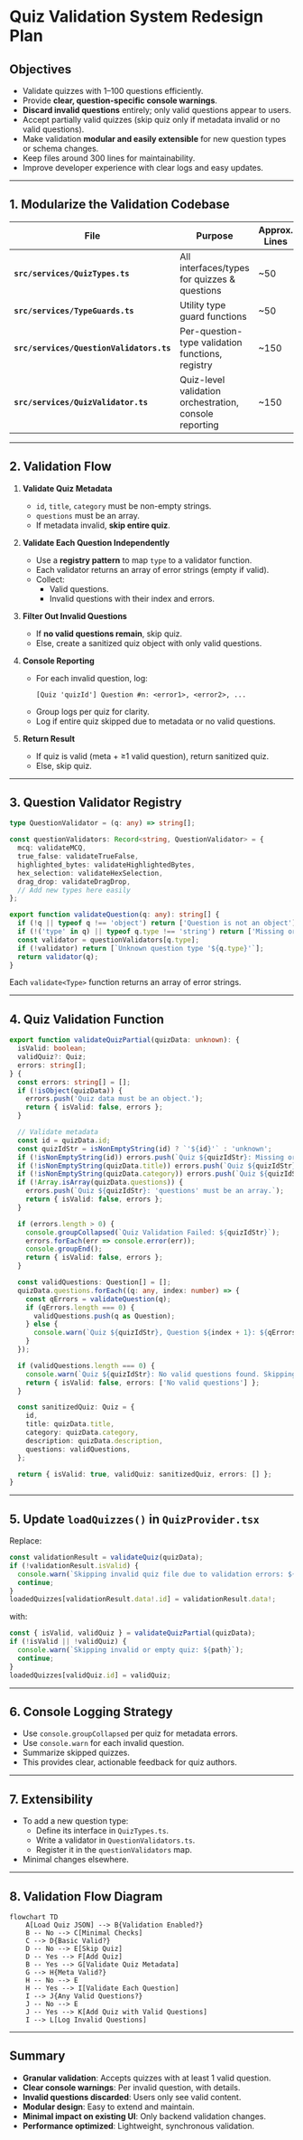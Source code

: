 # Quiz Validation System Redesign Plan

## Objectives
- Validate quizzes with 1–100 questions efficiently.
- Provide **clear, question-specific console warnings**.
- **Discard invalid questions** entirely; only valid questions appear to users.
- Accept partially valid quizzes (skip quiz only if metadata invalid or no valid questions).
- Make validation **modular and easily extensible** for new question types or schema changes.
- Keep files around 300 lines for maintainability.
- Improve developer experience with clear logs and easy updates.

---

## 1. Modularize the Validation Codebase

| File | Purpose | Approx. Lines |
|-------|---------|---------------|
| **`src/services/QuizTypes.ts`** | All interfaces/types for quizzes & questions | ~50 |
| **`src/services/TypeGuards.ts`** | Utility type guard functions | ~50 |
| **`src/services/QuestionValidators.ts`** | Per-question-type validation functions, registry | ~150 |
| **`src/services/QuizValidator.ts`** | Quiz-level validation orchestration, console reporting | ~150 |

---

## 2. Validation Flow

1. **Validate Quiz Metadata**
   - `id`, `title`, `category` must be non-empty strings.
   - `questions` must be an array.
   - If metadata invalid, **skip entire quiz**.

2. **Validate Each Question Independently**
   - Use a **registry pattern** to map `type` to a validator function.
   - Each validator returns an array of error strings (empty if valid).
   - Collect:
     - Valid questions.
     - Invalid questions with their index and errors.

3. **Filter Out Invalid Questions**
   - If **no valid questions remain**, skip quiz.
   - Else, create a sanitized quiz object with only valid questions.

4. **Console Reporting**
   - For each invalid question, log:
     ```
     [Quiz 'quizId'] Question #n: <error1>, <error2>, ...
     ```
   - Group logs per quiz for clarity.
   - Log if entire quiz skipped due to metadata or no valid questions.

5. **Return Result**
   - If quiz is valid (meta + ≥1 valid question), return sanitized quiz.
   - Else, skip quiz.

---

## 3. Question Validator Registry

```typescript
type QuestionValidator = (q: any) => string[];

const questionValidators: Record<string, QuestionValidator> = {
  mcq: validateMCQ,
  true_false: validateTrueFalse,
  highlighted_bytes: validateHighlightedBytes,
  hex_selection: validateHexSelection,
  drag_drop: validateDragDrop,
  // Add new types here easily
};

export function validateQuestion(q: any): string[] {
  if (!q || typeof q !== 'object') return ['Question is not an object'];
  if (!('type' in q) || typeof q.type !== 'string') return ['Missing or invalid question type'];
  const validator = questionValidators[q.type];
  if (!validator) return [`Unknown question type '${q.type}'`];
  return validator(q);
}
```

Each `validate<Type>` function returns an array of error strings.

---

## 4. Quiz Validation Function

```typescript
export function validateQuizPartial(quizData: unknown): {
  isValid: boolean;
  validQuiz?: Quiz;
  errors: string[];
} {
  const errors: string[] = [];
  if (!isObject(quizData)) {
    errors.push('Quiz data must be an object.');
    return { isValid: false, errors };
  }

  // Validate metadata
  const id = quizData.id;
  const quizIdStr = isNonEmptyString(id) ? `'${id}'` : 'unknown';
  if (!isNonEmptyString(id)) errors.push(`Quiz ${quizIdStr}: Missing or empty 'id'.`);
  if (!isNonEmptyString(quizData.title)) errors.push(`Quiz ${quizIdStr}: Missing or empty 'title'.`);
  if (!isNonEmptyString(quizData.category)) errors.push(`Quiz ${quizIdStr}: Missing or empty 'category'.`);
  if (!Array.isArray(quizData.questions)) {
    errors.push(`Quiz ${quizIdStr}: 'questions' must be an array.`);
    return { isValid: false, errors };
  }

  if (errors.length > 0) {
    console.groupCollapsed(`Quiz Validation Failed: ${quizIdStr}`);
    errors.forEach(err => console.error(err));
    console.groupEnd();
    return { isValid: false, errors };
  }

  const validQuestions: Question[] = [];
  quizData.questions.forEach((q: any, index: number) => {
    const qErrors = validateQuestion(q);
    if (qErrors.length === 0) {
      validQuestions.push(q as Question);
    } else {
      console.warn(`Quiz ${quizIdStr}, Question ${index + 1}: ${qErrors.join('; ')}`);
    }
  });

  if (validQuestions.length === 0) {
    console.warn(`Quiz ${quizIdStr}: No valid questions found. Skipping quiz.`);
    return { isValid: false, errors: ['No valid questions'] };
  }

  const sanitizedQuiz: Quiz = {
    id,
    title: quizData.title,
    category: quizData.category,
    description: quizData.description,
    questions: validQuestions,
  };

  return { isValid: true, validQuiz: sanitizedQuiz, errors: [] };
}
```

---

## 5. Update `loadQuizzes()` in `QuizProvider.tsx`

Replace:

```typescript
const validationResult = validateQuiz(quizData);
if (!validationResult.isValid) {
  console.warn(`Skipping invalid quiz file due to validation errors: ${path}`);
  continue;
}
loadedQuizzes[validationResult.data!.id] = validationResult.data!;
```

with:

```typescript
const { isValid, validQuiz } = validateQuizPartial(quizData);
if (!isValid || !validQuiz) {
  console.warn(`Skipping invalid or empty quiz: ${path}`);
  continue;
}
loadedQuizzes[validQuiz.id] = validQuiz;
```

---

## 6. Console Logging Strategy

- Use `console.groupCollapsed` per quiz for metadata errors.
- Use `console.warn` for each invalid question.
- Summarize skipped quizzes.
- This provides clear, actionable feedback for quiz authors.

---

## 7. Extensibility

- To add a new question type:
  - Define its interface in `QuizTypes.ts`.
  - Write a validator in `QuestionValidators.ts`.
  - Register it in the `questionValidators` map.
- Minimal changes elsewhere.

---

## 8. Validation Flow Diagram

```mermaid
flowchart TD
    A[Load Quiz JSON] --> B{Validation Enabled?}
    B -- No --> C[Minimal Checks]
    C --> D{Basic Valid?}
    D -- No --> E[Skip Quiz]
    D -- Yes --> F[Add Quiz]
    B -- Yes --> G[Validate Quiz Metadata]
    G --> H{Meta Valid?}
    H -- No --> E
    H -- Yes --> I[Validate Each Question]
    I --> J{Any Valid Questions?}
    J -- No --> E
    J -- Yes --> K[Add Quiz with Valid Questions]
    I --> L[Log Invalid Questions]
```

---

## Summary
- **Granular validation**: Accepts quizzes with at least 1 valid question.
- **Clear console warnings**: Per invalid question, with details.
- **Invalid questions discarded**: Users only see valid content.
- **Modular design**: Easy to extend and maintain.
- **Minimal impact on existing UI**: Only backend validation changes.
- **Performance optimized**: Lightweight, synchronous validation.